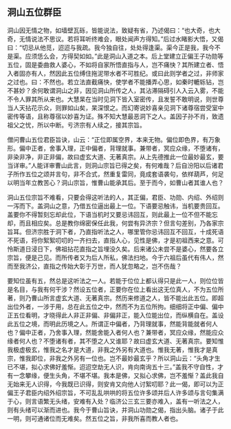 ##  洞山五位群臣

洞山因无情之物，如墙壁瓦砾，皆能说法，致疑有省，乃述偈曰：“也大奇，也大奇，无情说法不思议。若将耳听终难会，眼处闻声方得知。”后过水睹影大悟，又偈曰：“切忌从他觅，迢迢与我疏。我今独自往，处处得逢渠。渠今正是我，我今不是渠。应须恁么会，方得契如如。”此是洞山入道之本。后上堂建立正偏王子功勋等五位，固是委曲救人婆心，不如将自家所悟直指与人，岂不痛快？其所建立者、悟入者固亦有人，然因此五位缚住拖泥带水者不可胜纪。或曰此则学者之过，非师家之过也。曰：不然也。若立法直截痛快，使学者不能播弄心思，如秦时轆轹钻，岂不甚妙？余何敢谓洞山之非，因见洞山所传之人，其沾滞隔碍引人入云入雾，不能不令人罪其所从来也。大慧杲在当时见洞下皆入室密传，且发誓不敢明说，则世尊当人天拈花示众，则罪如山矣，杲深恨之。而幻寄说妙喜亲见洞下诸尊宿尝受室中密传等语，且称尊宿以妙喜为证。殊不知大慧最恶洞下之人。盖因子孙不肖，致遗祖父之忧，所以中断。亏济宗有人续之，接其宗旨。

僧问曹山五位君臣旨诀，山云：“正位即属空界，本来无物。偏位即色界，有万象形。偏中正者，舍事入理，正中偏者，背理就事。兼带者，冥应众缘，不堕诸有，非染非净，非正非偏，故曰虚玄大道、无著真宗。从上先德推此一位最妙最玄，要当详审。”人能详审曹山此言，则洞山宗旨已得之矣，有何难哉？后自汾阳以后诸君子所作五位之颂并言句，非不合式，然重复雷同，竟成套语袭句，依样葫芦，何足以明当年立教苦心？洞山宗旨，惟曹山能承其后。至于而今，如曹山者其谁人也？

洞山五位宗旨不难看，只要会得这听法的人，其正偏，君臣、功勋、内绍、外绍则一泻而下。盖洞山之意，乃借五位逼出最上一位。下语要忌触讳，当机要贵回互。盖要你不得暂刻忘却此位，下语当机时又要忌讳回互，则此最上一位不但不能忘却，而且相应矣。总是教你绵密保任此我，何尝有异济宗？但言句差别，乃各家宗旨耳。但济宗胜于洞下者，乃直指听法之人，哪里管你忌讳回互不回互，十成死语不死语，将你絮絮叨叨的一齐扫去，直指人心，见性是佛，才是初祖西来之意。可怜斯道日浸日下，佛祖拈花直指之旨埋没久矣。后来诸公未尝不是婆心，然要各立宗旨，便是己见。而所传者又为后人所私，佛法扫地。今于六祖后虽代有伟人，然而至我济公，直指之传始大彰于万世，而人犹忽略之，岂不伤哉？

要知位虽有五，然总是这听法之一人。若能于位位上都认得只是此一人，则位位皆是名目，与我有何干涉？然设五位者，正要你在位上看出这无位真人，不为五位所著，则乃曹山所言虚玄大道、无著真宗。然历来修道之人，皆不能出此五位。即超出位外者，一涉于用，总在此五位之中，然而不为五位所拘。细细将正中偏、偏中正五位看明，才晓得此人非正非偏、非偏非正，能入位能出位，而纵横自在。盖设此五位之境，而明此历境之人。所谓正中偏者，乃背理就事，然能背能就者何人也？偏中正者，乃舍事入理，然能舍能入者何人也？兼带者，冥应众缘，然能应众缘者何人也？不堕诸有者，其不堕之人又谁耶？故曰虚玄大道、无著真宗。要知惟我极虚极玄，惟我之名才是大道，非我之外另有大道也。惟我无著，惟我才是真宗，惟我即位，非我之外另有一位也。岂不最妙最玄乎？所以洞山云：“头角才生已不堪，拟心求佛好羞惭。迢迢空劫无人识，肯向南询五十三。”盖我不守自性，才有一念攀缘，便生头角，不堪不堪。我本是佛，又拟心求佛，岂不羞惭？盖此我自无始来无人识得，今我既已识得，则安肯又向他人讨絮叨耶？此一偈，即可以为正偏王子君臣内绍外绍宗旨，不可乱乱哄哄的将五位许多颂并后人许多颂与言句集满于心，则言语繁无头绪，安难有入处？临济公三玄三要亦难入，盖有一听法之人，则有头绪可以渐而进也。我今于曹山旨诀，并洞山功勋之偈，指出头脑。诸子于此一明，则可通诸位而无难矣。然五位之旨，非我所喜而教人者也。
